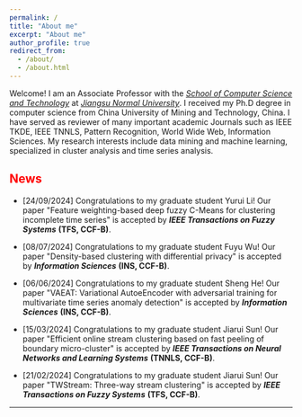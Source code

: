 ```yaml
---
permalink: /
title: "About me"
excerpt: "About me"
author_profile: true
redirect_from: 
  - /about/
  - /about.html
---
```


Welcome!  I am an Associate Professor with the [*School of Computer Science and Technology*](http://eit.jsnu.edu.cn/) at [*Jiangsu Normal University*](http://www.jsnu.edu.cn/). I received my Ph.D degree in computer science from China University of Mining and Technology, China. I have served as reviewer of many important academic Journals such as IEEE TKDE, IEEE TNNLS, Pattern Recognition, World Wide Web, Information Sciences. My research interests include data mining and machine learning, specialized in cluster analysis and time series analysis.

## <font color='red'>News</font>
- [24/09/2024] Congratulations to my graduate student Yurui Li! Our paper "Feature weighting-based deep fuzzy C-Means for clustering incomplete time series" is accepted by ***IEEE Transactions on Fuzzy Systems*** **(TFS, CCF-B)**.

- [08/07/2024] Congratulations to my graduate student Fuyu Wu! Our paper "Density-based clustering with differential privacy" is accepted by ***Information Sciences*** **(INS, CCF-B)**.

- [06/06/2024] Congratulations to my graduate student Sheng He! Our paper "VAEAT: Variational AutoeEncoder with adversarial training for multivariate time series anomaly detection" is accepted by ***Information Sciences*** **(INS, CCF-B)**.

- [15/03/2024] Congratulations to my graduate student Jiarui Sun! Our paper "Efficient online stream clustering based on fast peeling of boundary micro-cluster" is accepted by ***IEEE Transactions on Neural Networks and Learning Systems*** **(TNNLS, CCF-B)**.

- [21/02/2024] Congratulations to my graduate student Jiarui Sun! Our paper "TWStream: Three-way stream clustering" is accepted by ***IEEE Transactions on Fuzzy Systems*** **(TFS, CCF-B)**.

---
<script type="text/javascript" src="//rf.revolvermaps.com/0/0/6.js?i=5y78rllwrex&amp;m=7&amp;c=e63100&amp;cr1=ffffff&amp;f=arial&amp;l=0&amp;bv=90&amp;lx=-420&amp;ly=420&amp;hi=20&amp;he=7&amp;hc=a8ddff&amp;rs=80" async="async"></script>